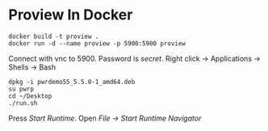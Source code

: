 # Proview In Docker

```
docker build -t proview .
docker run -d --name proview -p 5900:5900 proview
```

Connect with vnc to 5900.
Password is *secret*.
Right click -> Applications -> Shells -> Bash
```
dpkg -i pwrdemo55_5.5.0-1_amd64.deb
su pwrp
cd ~/Desktop
./run.sh
```

Press *Start Runtime*.
Open *File -> Start Runtime Navigator* 
